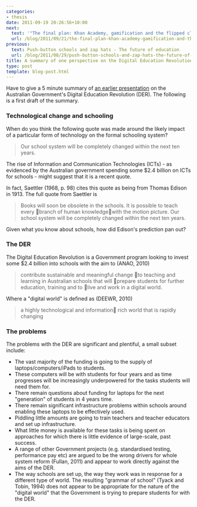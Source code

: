 ```yaml
---
categories:
- thesis
date: 2011-09-19 20:26:56+10:00
next:
  text: '"The final plan: Khan Academy, gamification and the flipped classroom"'
  url: /blog/2011/09/21/the-final-plan-khan-academy-gamification-and-the-flipped-classroom/
previous:
  text: Push-button schools and zap hats - The future of education
  url: /blog/2011/08/29/push-button-schools-and-zap-hats-the-future-of-education/
title: A summary of one perspective on the Digital Education Revolution
type: post
template: blog-post.html
---
```

Have to give a 5 minute summary of [an earlier presentation](http://www.slideshare.net/davidj/one-analysis-of-the-digital-education-revolution) on the Australian Government's Digital Education Revolution (DER). The following is a first draft of the summary.

### Technological change and schooling

When do you think the following quote was made around the likely impact of a particular form of technology on the formal schooling system?

> Our school system will be completely changed within the next ten years.

The rise of Information and Communication Technologies (ICTs) - as evidenced by the Australian government spending some $2.4 billion on ICTs for schools - might suggest that it is a recent quote.

In fact, Saettler (1968, p. 98) cites this quote as being from Thomas Edison in 1913. The full quote from Saettler is

> Books will soon be obsolete in the schools. It is possible to teach every branch of human knowledgewith the motion picture. Our school system will be completely changed within the next ten years.

Given what you know about schools, how did Edison's prediction pan out?

### The DER

The Digital Education Revolution is a Government program looking to invest some $2.4 billion into schools with the aim to (ANAO, 2010)

> contribute sustainable and meaningful change to teaching and learning in Australian schools that will prepare students for further education, training and to live and work in a digital world.

Where a "digital world" is defined as (DEEWR, 2010)

> a highly technological and information rich world that is rapidly changing

### The problems

The problems with the DER are significant and plentiful, a small subset include:

- The vast majority of the funding is going to the supply of laptops/computers/iPads to students.
- These computers will be with students for four years and as time progresses will be increasingly underpowered for the tasks students will need them for.
- There remain questions about funding for laptops for the next "generation" of students in 4 years time.
- There remain significant infrastructure problems within schools around enabling these laptops to be effectively used.
- Piddling little amounts are going to train teachers and teacher educators and set up infrastructure.
- What little money is available for these tasks is being spent on approaches for which there is little evidence of large-scale, past success.
- A range of other Government projects (e.g. standardised testing, performance pay etc) are argued to be the wrong drivers for whole system reform (Fullan, 2011) and appear to work directly against the aims of the DER.
- The way schools are set up, the way they work was in response for a different type of world. The resulting "grammar of school" (Tyack and Tobin, 1994) does not appear to be appropriate for the nature of the "digital world" that the Government is trying to prepare students for with the DER.